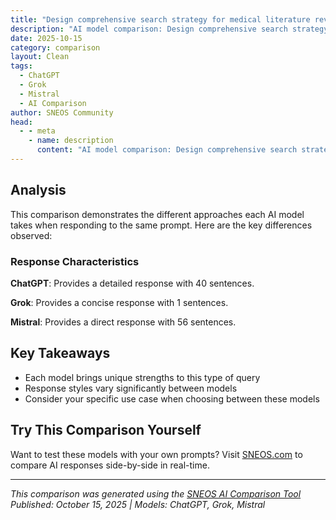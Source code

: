 ```yaml
---
title: "Design comprehensive search strategy for medical literature review on immunotherapy effectiveness. Help me: 1) Build Boolean search strings for PubMed/Embase/Cochrane, 2) Identify relevant MeSH terms, 3) Set up search alerts, 4) Plan gray literature search, 5) Document search strategy for PRISMA reporting"
description: "AI model comparison: Design comprehensive search strategy for medical literature review on immunotherapy effectiveness. H..."
date: 2025-10-15
category: comparison
layout: Clean
tags:
  - ChatGPT
  - Grok
  - Mistral
  - AI Comparison
author: SNEOS Community
head:
  - - meta
    - name: description
      content: "AI model comparison: Design comprehensive search strategy for medical literature review on immunotherapy effectiveness. Help me: 1) Build Boo..."
---
```


<ChatComparison
  title="Design comprehensive search strategy for medical literature review on immunotherapy effectiveness. Help me: 1) Build Boolean search strings for PubMed/Embase/Cochrane, 2) Identify relevant MeSH terms, 3) Set up search alerts, 4) Plan gray literature search, 5) Document search strategy for PRISMA reporting"
  prompt="Design comprehensive search strategy for medical literature review on immunotherapy effectiveness. Help me: 1) Build Boolean search strings for PubMed/Embase/Cochrane, 2) Identify relevant MeSH terms, 3) Set up search alerts, 4) Plan gray literature search, 5) Document search strategy for PRISMA reporting"
  :responses='{"ChatGPT": "Certainly! Here\u2019s a detailed step-by-step guide to designing a comprehensive search strategy for a medical literature review focused on **immunotherapy effectiveness**.\n\n---\n\n## 1) Build Boolean Search Strings for PubMed/Embase/Cochrane\n\n### Core concepts to include:\n- Immunotherapy (intervention)\n- Effectiveness/outcomes (effectiveness, treatment outcomes, response)\n- Patient population or condition (e.g., cancer, autoimmune diseases, if applicable)\n\n### Step 1: Identify key synonyms and variants\n\n| Concept               | Keywords and synonyms                                                                              |\n|-----------------------|--------------------------------------------------------------------------------------------------|\n| Immunotherapy         | immunotherapy OR \u0022immune therapy\u0022 OR \u0022immune checkpoint inhibitors\u0022 OR \u0022checkpoint blockade\u0022 OR \u0022CAR-T\u0022 OR \u0022immune modulation\u0022 |\n| Effectiveness        | effectiveness OR efficacy OR \u0022treatment outcome\u0022 OR response OR \u0022clinical benefit\u0022 OR \u0022survival\u0022 OR \u0022disease control\u0022  |\n| Disease/condition     | (optional, depending on scope, e.g., cancer OR melanoma OR \u0022non-small-cell lung cancer\u0022 OR autoimmune OR etc.) |\n\n### PubMed Boolean search string example:\n\n\u0060\u0060\u0060plaintext\n(\u0022Immunotherapy\u0022[Mesh] OR immunotherapy OR \u0022immune therapy\u0022 OR \u0022immune checkpoint inhibitors\u0022 OR \u0022checkpoint blockade\u0022 OR CAR-T OR \u0022immune modulation\u0022)\nAND\n(effectiveness OR efficacy OR \u0022treatment outcome\u0022[Mesh] OR \u0022clinical benefit\u0022 OR response OR survival OR \u0022disease control\u0022)\n\u0060\u0060\u0060\n\nAdd condition if needed:\n\n\u0060\u0060\u0060plaintext\nAND (cancer OR neoplasms[Mesh] OR melanoma OR \u0022non-small-cell lung cancer\u0022 OR autoimmune)\n\u0060\u0060\u0060\n\n### Embase Boolean string example:\n\nUse Emtree terms and keywords:\n\n\u0060\u0060\u0060plaintext\n(\u0027immunotherapy\u0027/exp OR immunotherapy OR \u0027immune therapy\u0027 OR \u0027immune checkpoint inhibitor\u0027 OR \u0027checkpoint blockade\u0027 OR CAR-T OR \u0027immune modulation\u0027)\nAND\n(effectiveness OR efficacy OR \u0027treatment outcome\u0027/exp OR \u0027clinical benefit\u0027 OR response OR survival OR \u0027disease control\u0027)\n\u0060\u0060\u0060\n\nAdd conditions as needed:\n\n\u0060\u0060\u0060plaintext\nAND (cancer OR neoplasm OR melanoma OR \u0027non-small cell lung cancer\u0027 OR autoimmune)\n\u0060\u0060\u0060\n\n### Cochrane Library search string example:\n\nCochrane uses somewhat simpler syntax:\n\n\u0060\u0060\u0060plaintext\n(\u0022immunotherapy\u0022 OR \u0022immune therapy\u0022 OR \u0022immune checkpoint inhibitor\u0022 OR \u0022checkpoint blockade\u0022 OR CAR-T OR \u0022immune modulation\u0022)\nAND\n(effectiveness OR efficacy OR \u0022treatment outcome\u0022 OR \u0022clinical benefit\u0022 OR response OR survival OR \u0022disease control\u0022)\n\u0060\u0060\u0060\n\n---\n\n## 2) Identify relevant MeSH terms (PubMed)\n\n- **Immunotherapy** [MeSH]\n- **Immunity, Cellular** [MeSH] (if relevant)\n- **Immune Checkpoint Inhibitors** [MeSH]\n- **CAR-T Cell Therapy** [MeSH]\n- **Neoplasms** [MeSH] (if focusing on cancer types)\n- **Treatment Outcome** [MeSH]\n- **Survival Rate** [MeSH]\n- **Disease Progression** [MeSH]\n- **Drug Therapy** [MeSH]\n\nFor Embase, you can map these to Emtree terms similarly.\n\n---\n\n## 3) Set up search alerts\n\n**PubMed:**\n\n1. Run the final search string in PubMed.\n2. Click \u201CCreate alert\u201D under the search bar (sign in required).\n3. Name your alert and choose email frequency (daily, weekly, monthly).\n\n**Embase (via Ovid or Elsevier):**\n\n1. Run the search.\n2. Save the search.\n3. Set up alerts to send email updates when new records match.\n\n**Cochrane Library:**\n\n1. Run your search.\n2. Save the search.\n3. Set alerts to receive email notifications for updates.\n\n---\n\n## 4) Plan gray literature search\n\nInclude:\n\n- **Clinical trial registries:** ClinicalTrials.gov, WHO ICTRP\n- **Conference proceedings:** ASCO, ESMO, SITC, etc.\n- **Dissertations and Theses:** ProQuest Dissertations \u0026 Theses\n- **Guidelines and reports:** NICE, WHO, CDC websites\n- **Preprint servers:** medRxiv, bioRxiv\n- **Regulatory agency reports:** FDA, EMA websites\n\nSearch strategy for gray literature:\n\n- Use keyword variations from your main search.\n- Use site-specific search operators (e.g., site:fda.gov immunotherapy efficacy).\n- Contact domain experts or institutions for unpublished data.\n\n---\n\n## 5) Document search strategy for PRISMA reporting\n\nFor transparency and reproducibility, document:\n\n- Database name and platform used (e.g., PubMed via NCBI)\n- Dates of search execution\n- Full search strings used, including Boolean operators and limits (filters)\n- Number of results retrieved from each database\n- Number of duplicates removed\n- Search alerts setup date and frequency\n- Gray literature sources and strategies used\n\n**Example for PRISMA section:**\n\n| Database      | Date Searched | Search String                                                                                     | Results Returned |\n|---------------|---------------|-------------------------------------------------------------------------------------------------|------------------|\n| PubMed        | 2024-06-15    | (\u0022Immunotherapy\u0022[Mesh] OR immunotherapy OR \u0022immune checkpoint inhibitors\u0022) AND (effectiveness OR efficacy OR \u0022treatment outcome\u0022[Mesh]) | 1250             |\n| Embase        | 2024-06-16    | (\u0027immunotherapy\u0027/exp OR immunotherapy) AND (effectiveness OR efficacy OR \u0027treatment outcome\u0027/exp) | 2300             |\n| Cochrane      | 2024-06-16    | (\u0022immunotherapy\u0022 OR \u0022immune checkpoint inhibitors\u0022) AND (effectiveness OR efficacy)               | 150              |\n| ClinicalTrials.gov | 2024-06-17| Keywords: immunotherapy effectiveness                                                             | 350              |\n\nInclude supplementary file with exact search strings and any applied filters.\n\n---\n\nIf you want, I can prepare a fully formatted search string for you based on your specific conditions or provide templates for documentation. Would you like that?", "Grok": "Error calling Grok API.", "Mistral": "Certainly! Conducting a comprehensive literature review on the effectiveness of immunotherapy involves several steps. Below is a detailed plan to help you build a robust search strategy:\n\n### 1. Build Boolean Search Strings for PubMed/Embase/Cochrane\n\n#### PubMed\n\u0060\u0060\u0060plaintext\n(\u0022immunotherapy\u0022[MeSH Terms] OR \u0022immunotherapy\u0022[All Fields] OR \u0022immune checkpoint inhibitors\u0022[All Fields] OR \u0022PD-1\u0022[All Fields] OR \u0022PD-L1\u0022[All Fields] OR \u0022CTLA-4\u0022[All Fields] OR \u0022CAR-T\u0022[All Fields] OR \u0022chimeric antigen receptor\u0022[All Fields]) AND (\u0022effectiveness\u0022[All Fields] OR \u0022efficacy\u0022[All Fields] OR \u0022outcomes\u0022[All Fields] OR \u0022survival\u0022[All Fields] OR \u0022response rate\u0022[All Fields] OR \u0022clinical trial\u0022[All Fields] OR \u0022randomized controlled trial\u0022[All Fields])\n\u0060\u0060\u0060\n\n#### Embase\n\u0060\u0060\u0060plaintext\n(\u0027immunotherapy\u0027/exp OR \u0027immunotherapy\u0027 OR \u0027immune checkpoint inhibitors\u0027 OR \u0027PD-1\u0027 OR \u0027PD-L1\u0027 OR \u0027CTLA-4\u0027 OR \u0027CAR-T\u0027 OR \u0027chimeric antigen receptor\u0027) AND (\u0027effectiveness\u0027 OR \u0027efficacy\u0027 OR \u0027outcomes\u0027 OR \u0027survival\u0027 OR \u0027response rate\u0027 OR \u0027clinical trial\u0027 OR \u0027randomized controlled trial\u0027)\n\u0060\u0060\u0060\n\n#### Cochrane\n\u0060\u0060\u0060plaintext\n(immunotherapy OR \u0022immune checkpoint inhibitors\u0022 OR \u0022PD-1\u0022 OR \u0022PD-L1\u0022 OR \u0022CTLA-4\u0022 OR \u0022CAR-T\u0022 OR \u0022chimeric antigen receptor\u0022) AND (effectiveness OR efficacy OR outcomes OR survival OR \u0022response rate\u0022 OR \u0022clinical trial\u0022 OR \u0022randomized controlled trial\u0022)\n\u0060\u0060\u0060\n\n### 2. Identify Relevant MeSH Terms\n\nFor PubMed, you can use the following MeSH terms:\n- Immunotherapy\n- Immune Checkpoint Inhibitors\n- PD-1 Receptor\n- PD-L1 Protein\n- CTLA-4 Antigen\n- Chimeric Antigen Receptor\n- Clinical Trials as Topic\n- Randomized Controlled Trials as Topic\n- Treatment Outcome\n- Survival Rate\n\n### 3. Set Up Search Alerts\n\n#### PubMed\n1. Go to the PubMed homepage.\n2. Enter your search string.\n3. Click on \u0022Create alert\u0022 under the search box.\n4. Follow the prompts to set up the alert frequency and delivery method.\n\n#### Embase\n1. Go to the Embase homepage.\n2. Enter your search string.\n3. Click on \u0022Save Search\u0022 and then \u0022Create Alert.\u0022\n4. Follow the prompts to set up the alert frequency and delivery method.\n\n#### Cochrane\n1. Go to the Cochrane Library homepage.\n2. Enter your search string.\n3. Click on \u0022Save Search\u0022 and then \u0022Create Alert.\u0022\n4. Follow the prompts to set up the alert frequency and delivery method.\n\n### 4. Plan Gray Literature Search\n\nGray literature includes conference abstracts, theses, dissertations, and reports from organizations. Here are some sources to consider:\n\n- **Conference Proceedings**: ASCO (American Society of Clinical Oncology), ESMO (European Society for Medical Oncology), AACR (American Association for Cancer Research).\n- **Theses and Dissertations**: ProQuest Dissertations \u0026 Theses Global, Open Access Theses and Dissertations (OATD).\n- **Organizational Reports**: National Cancer Institute (NCI), World Health Organization (WHO), European Medicines Agency (EMA).\n- **Clinical Trial Registries**: ClinicalTrials.gov, WHO International Clinical Trials Registry Platform (ICTRP).\n\n### 5. Document Search Strategy for PRISMA Reporting\n\n#### Search Strategy Documentation\n\n1. **Databases Searched**:\n   - PubMed\n   - Embase\n   - Cochrane Library\n\n2. **Search Strings**:\n   - PubMed: [Insert the Boolean search string]\n   - Embase: [Insert the Boolean search string]\n   - Cochrane: [Insert the Boolean search string]\n\n3. **MeSH Terms Used**:\n   - List all relevant MeSH terms used in the search.\n\n4. **Gray Literature Sources**:\n   - Conference Proceedings: ASCO, ESMO, AACR\n   - Theses and Dissertations: ProQuest Dissertations \u0026 Theses Global, OATD\n   - Organizational Reports: NCI, WHO, EMA\n   - Clinical Trial Registries: ClinicalTrials.gov, ICTRP\n\n5. **Search Alerts**:\n   - Describe the setup of search alerts in PubMed, Embase, and Cochrane.\n\n6. **Date of Last Search**:\n   - Record the date when the last search was conducted.\n\n7. **Inclusion and Exclusion Criteria**:\n   - Clearly define the criteria for including and excluding studies.\n\n8. **Screening Process**:\n   - Describe the process for screening titles, abstracts, and full texts.\n\n9. **Data Extraction**:\n   - Describe the method for extracting data from included studies.\n\n10. **PRISMA Flow Diagram**:\n    - Create a PRISMA flow diagram to illustrate the number of records identified, screened, assessed for eligibility, and included in the review.\n\nBy following this comprehensive search strategy, you will ensure that your literature review on the effectiveness of immunotherapy is thorough and meets the standards for PRISMA reporting."}' published-date="{DateTime.UtcNow:HH:mm}"
/>

## Analysis

This comparison demonstrates the different approaches each AI model takes when responding to the same prompt. Here are the key differences observed:

### Response Characteristics

**ChatGPT**: Provides a detailed response with 40 sentences. 

**Grok**: Provides a concise response with 1 sentences. 

**Mistral**: Provides a direct response with 56 sentences. 

## Key Takeaways

- Each model brings unique strengths to this type of query
- Response styles vary significantly between models
- Consider your specific use case when choosing between these models

## Try This Comparison Yourself

Want to test these models with your own prompts? Visit [SNEOS.com](https://sneos.com) to compare AI responses side-by-side in real-time.

---

*This comparison was generated using the [SNEOS AI Comparison Tool](https://sneos.com)*
*Published: October 15, 2025 | Models: ChatGPT, Grok, Mistral*
